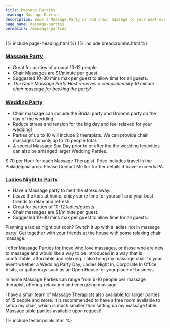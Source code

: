 ```yaml
---
title: Massage Parties
heading: Massage Parties
description: Book a Massage Party or add chair massage to your next event!
page_name: massage-parties
permalink: /massage-parties
---
```


{% include page-heading.html %}
{% include breadcrumbs.html %}

<!--=== Profile ===-->
<div class="container content profile">
  <div class="row">
    <div class="col-md-4">
      <div class="thumbnails thumbnail-style thumbnail-kenburn">
        <div class="caption">
          <h3><a class="hover-effect" href="#">Massage Party</a></h3>
          <ul>
            <li>Great for parties of around 10-12 people.</li>
            <li>Chair Massages are $1/minute per guest.</li>
            <li>Suggested 10-30 mins max per guest to allow time for all guests.</li>
            <li><em>The Chair Massage Party Host receives a complimentary 10 minute chair massage for booking the party!</em></li>
          </ul>
        </div>
      </div>
    </div>
    <div class="col-md-4">
      <div class="thumbnails thumbnail-style thumbnail-kenburn">
        <div class="caption">
          <h3><a class="hover-effect" href="#">Wedding Party</a></h3>
          <ul>
            <li>Chair massage can include the Bridal party and Grooms party on the day of the wedding.</li>
            <li>Reduce stress and tension for the big day and feel relaxed for your wedding!</li>
            <li>Parties of up to 10 will include 2 therapists. We can provide chair massages for only up to 20 people total.</li>
            <li>A special Massage Spa Day prior to or after the the wedding festivities can also be arranged larger Wedding Parties.</li>
          </ul>
          <p>$ 70 per Hour for each Massage Therapist. Price includes travel in the Philadelphia area. Please Contact Me for further details if travel exceeds PA.</p>
        </div>
      </div>
    </div>
    <div class="col-md-4">
      <div class="thumbnails thumbnail-style thumbnail-kenburn">
        <div class="caption">
          <h3><a class="hover-effect" href="#">Ladies Night In Party</a></h3>
          <ul>
            <li>Have a Massage party to melt the stress away.</li>
            <li>Leave the kids at home, enjoy some time for yourself and your best friends to relax and refresh.</li>
            <li>Great for parties of 10-12 ladies/guests.</li>
            <li>Chair massages are $1/minute per guest.</li>
            <li>Suggested 10-30 mins max per guest to allow time for all guests.</li>
          </ul>
          <p>Planning a ladies night out soon? Switch it up with a ladies not in massage party! Get together with your friends at the house with some relaxing chair massage.</p>
        </div>
      </div>
    </div>
  </div>
  <div class="row clear">
    <p>I offer Massage Parties for those who love massages, or those who are new to massage and would like a way to be introduced in a way that is comfortable, affordable and relaxing. I also bring my massage chair to your event whether a Wedding Party Day, Ladies Night In, Corporate In Office Visits, or gatherings such as an Open House for your place of business.</p>
    <p>In home Massage Parties can range from 6-10 people per massage therapist, offering relaxation and energizing massage.</p>
    <p>I have a small team of Massage Therapists also available for larger parties of 15 people and more. It is recommended to have a free room available to setup my chair, which is much smaller than setting up my massage table. Massage table parties available upon request!</p>
  </div>
  {% include testimonials.html %}
</div>
<!--=== End Profile ===-->
